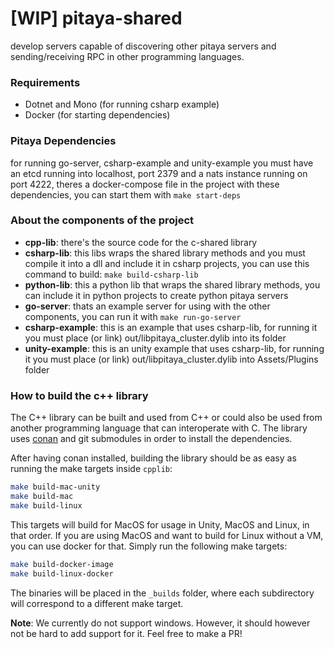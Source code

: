 [WIP] pitaya-shared
=============

develop servers capable of discovering other pitaya servers and sending/receiving RPC in other programming languages.

### Requirements
- Dotnet and Mono (for running csharp example)
- Docker (for starting dependencies)

### Pitaya Dependencies
for running go-server, csharp-example and unity-example you must have an etcd running into localhost, port 2379 and a nats instance running on port 4222, theres a docker-compose file in the project with these dependencies, you can start them with ```make start-deps```

### About the components of the project
- **cpp-lib**: there's the source code for the c-shared library
- **csharp-lib**: this libs wraps the shared library methods and you must compile it into a dll and include it in csharp projects, you can use this command to build: ```make build-csharp-lib```
- **python-lib**: this a python lib that wraps the shared library methods, you can include it in python projects to create python pitaya servers
- **go-server**: thats an example server for using with the other components, you can run it with ```make run-go-server```
- **csharp-example**: this is an example that uses csharp-lib, for running it you must place (or link) out/libpitaya_cluster.dylib into its folder
- **unity-example**: this is an unity example that uses csharp-lib, for running it you must place (or link) out/libpitaya_cluster.dylib into Assets/Plugins folder

### How to build the c++ library
The C++ library can be built and used from C++ or could also be used from another programming language that can interoperate with C. The library uses [conan](https://conan.io) and git submodules in order to install the dependencies.

After having conan installed, building the library should be as easy as running the make targets inside `cpplib`:

```bash
make build-mac-unity
make build-mac
make build-linux
```

This targets will build for MacOS for usage in Unity, MacOS and Linux, in that order. If you are using MacOS and want to build for Linux without a VM, you can use docker for that. Simply run the following make targets:

```bash
make build-docker-image
make build-linux-docker
```

The binaries will be placed in the `_builds` folder, where each subdirectory will correspond to a different make target.

**Note**: We currently do not support windows. However, it should however not be hard to add support for it. Feel free to make a PR!
